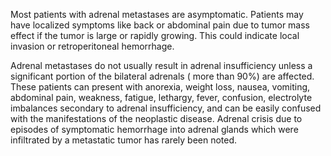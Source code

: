 Most patients with adrenal metastases are asymptomatic. Patients may have localized symptoms like back or abdominal pain due to tumor mass effect if the tumor is large or rapidly growing. This could indicate local invasion or retroperitoneal hemorrhage.

Adrenal metastases do not usually result in adrenal insufficiency unless a significant portion of the bilateral adrenals ( more than 90%) are affected. These patients can present with anorexia, weight loss, nausea, vomiting, abdominal pain, weakness, fatigue, lethargy, fever, confusion, electrolyte imbalances secondary to adrenal insufficiency, and can be easily confused with the manifestations of the neoplastic disease. Adrenal crisis due to episodes of symptomatic hemorrhage into adrenal glands which were infiltrated by a metastatic tumor has rarely been noted.